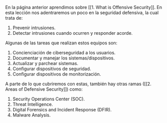 En la página anterior aprendimos sobre [[1. What is Offensive Security]]. En esta lección nos adentraremos un poco en la seguridad defensiva, la cual trata de:
1. Prevenir intrusiones.
2. Detectar intrusiones cuando ocurren y responder acorde.

Algunas de las tareas que realizan estos equipos son:
1. Concienciación de ciberseguridad a los usuarios.
2. Documentar y manejar los sistemas/dispositivos.
3. Actualizar y parchear sistemas.
4. Configurar dispositivos de seguridad.
5. Configurar dispositivos de monitorización.

A parte de lo que cubriremos con estas, también hay otras ramas ([[2. Areas of Defensive Security]]) como:
1. Security Operations Center (SOC).
2. Threat Intelligence.
3. Digital Forensics and Incident Response (DFIR).
4. Malware Analysis.